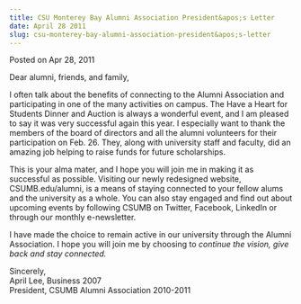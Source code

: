 ```yaml
---
title: CSU Monterey Bay Alumni Association President&apos;s Letter
date: April 28 2011
slug: csu-monterey-bay-alumni-association-president&apos;s-letter
---
```


 



<span class="date">Posted on Apr 28, 2011    </span>
<p>Dear alumni, friends, and family,</p>
<p>I often talk about the benefits of connecting to the Alumni
Association and participating in one of the many activities on
campus. The Have a Heart for Students Dinner and Auction is always
a wonderful event, and I am pleased to say it was very successful
again this year. I especially want to thank the members of the
board of directors and all the alumni volunteers for their
participation on Feb. 26. They, along with university staff and
faculty, did an amazing job helping to raise funds for future
scholarships.</p>
<p>This is your alma mater, and I hope you will join me in making
it as successful as possible. Visiting our newly redesigned
website, CSUMB.edu/alumni, is a means of staying connected to your
fellow alums and the university as a whole. You can also stay
engaged and find out about upcoming events by following CSUMB on
Twitter, Facebook, LinkedIn or through our monthly
e-newsletter.</p>
<p>I have made the choice to remain active in our university
through the Alumni Association. I hope you will join me by choosing
to <em>continue the vision, give back and stay connected.</em></p>
<p>Sincerely,<br>
April Lee, Business 2007<br>
President, CSUMB Alumni Association 2010-2011</br></br></p>





```

